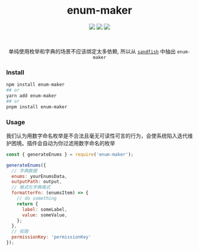 <h1 style="text-align: center"> enum-maker </h1>

<p style="text-align: center">
<img src="https://img.shields.io/travis/com/pregalaxyer/enum-maker"/>
<img src="https://img.shields.io/codecov/c/github/pregalaxyer/enum-maker"/>
<img src="https://img.shields.io/npm/pregalaxyer/enum-maker">
<p>
<br/>

<p style="text-align: center">
  单纯使用枚举和字典的场景不应该绑定太多依赖, 所以从 <a href="https://github.com/diveDylan/sandfish"><code>sandfish</code></a> 中抽出 <code>enum-maker</code>
</p>


### Install

```bash
npm install enum-maker
## or
yarn add enum-maker
## or 
pnpm install enum-maker

```

### Usage

我们认为用数字命名枚举是不合法且毫无可读性可言的行为，会使系统陷入迭代维护困境。插件会自动为你过滤用数字命名的枚举


```js
const { generateEnums } = require('enum-maker');

generateEnums({
  // 字典数据
  enums: yourEnumsData,
  outputPath: output,
  // 格式化字典格式
  formatterFn: (enumsItem) => {
    // do something
    return {
      label: someLabel,
      value: someValue,
    };
  },
  // 权限
  permissionKey: 'permissionKey'
});
```







